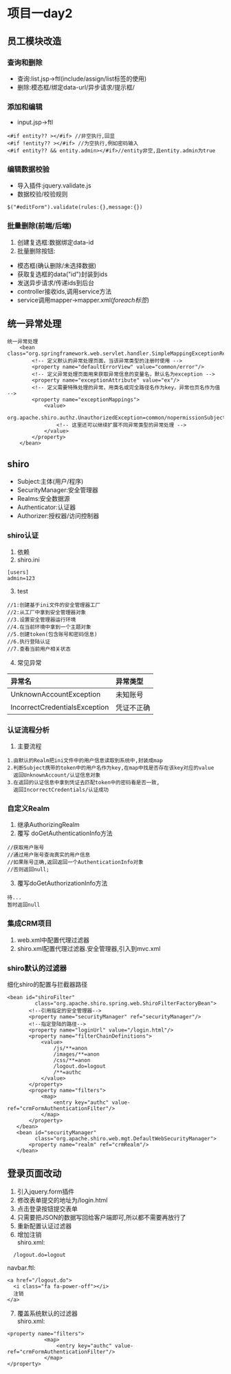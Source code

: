 # 项目一day2
## 员工模块改造
### 查询和删除
- 查询:list.jsp->ftl(include/assign/list标签的使用)
- 删除:模态框/绑定data-url/异步请求/提示框/
### 添加和编辑
- input.jsp->ftl

```
<#if entity?? ></#if> //非空执行,回显
<#if !entity?? ></#if> //为空执行,例如密码输入
<#if entity?? && entity.admin></#if>//entity非空,且entity.admin为true
```

### 编辑数据校验
- 导入插件:jquery.validate.js
- 数据校验/校验规则
```
$("#editForm").validate(rules:{},message:{})
```

### 批量删除(前端/后端)
1. 创建复选框:数据绑定data-id
2. 批量删除按钮:
  - 模态框(确认删除/未选择数据)
  - 获取复选框的data("id")封装到ids
  - 发送异步请求/传递ids到后台
  - controller接收ids,调用service方法
  - service调用mapper->mapper.xml(*foreach标签*)

## 统一异常处理
```
统一异常处理
	<bean class="org.springframework.web.servlet.handler.SimpleMappingExceptionResolver">
		<!-- 定义默认的异常处理页面，当该异常类型的注册时使用 -->
		<property name="defaultErrorView" value="common/error"/>
		<!-- 定义异常处理页面用来获取异常信息的变量名，默认名为exception -->
		<property name="exceptionAttribute" value="ex"/>
		<!-- 定义需要特殊处理的异常，用类名或完全路径名作为key，异常也页名作为值 -->
		<property name="exceptionMappings">
			<value>
				org.apache.shiro.authz.UnauthorizedException=common/nopermissionSubject
				<!-- 这里还可以继续扩展不同异常类型的异常处理 -->
			</value>
		</property>
	</bean>
```

## shiro
- Subject:主体(用户/程序)
- SecurityManager:安全管理器
- Realms:安全数据源
- Authenticator:认证器
- Authorizer:授权器/访问控制器

### shiro认证
1. 依赖
2. shiro.ini
```
[users]
admin=123
```
3. test
```
//1:创建基于ini文件的安全管理器工厂
//2:从工厂中拿到安全管理器对象
//3.设置安全管理器运行环境
//4.在当前环境中拿到一个主题对象
//5.创建token(包含账号和密码信息)
//6.执行登陆认证
//7.查看当前用户相关状态
```
4. 常见异常

| 异常名                        | 异常类型   |
|:----------------------------- |:---------- |
| UnknownAccountException       | 未知账号   |
| IncorrectCredentialsException | 凭证不正确 |

### 认证流程分析
1. 主要流程
```
1.由默认的Realm把ini文件中的用户信息读取到系统中,封装成map
2.判断Subject携带的token中的用户名作为key,在map中找是否存在该key对应的value
  返回UnknownAccount/认证信息对象
3.在返回的认证信息中拿到凭证去匹配token中的密码看是否一致,
  返回IncorrectCredentials/认证成功
```

### 自定义Realm
1. 继承AuthorizingRealm
2. 覆写 doGetAuthenticationInfo方法
```
//获取用户账号
//通过用户账号查询真实的用户信息
//如果账号正确,返回返回一个AuthenticationInfo对象
//否则返回null;
```
3. 覆写doGetAuthorizationInfo方法
```
待...
暂时返回null
```

### 集成CRM项目
1. web.xml中配置代理过滤器
2. shiro.xml配置代理过滤器.安全管理器,引入到mvc.xml

### shiro默认的过滤器
细化shiro的配置与拦截器路径
```
<bean id="shiroFilter"
         class="org.apache.shiro.spring.web.ShiroFilterFactoryBean">
       <!--引用指定的安全管理器-->
       <property name="securityManager" ref="securityManager"/>
       <!--指定登陆的路径-->
       <property name="loginUrl" value="/login.html"/>
       <property name="filterChainDefinitions">
           <value>
               /js/**=anon
               /images/**=anon
               /css/**=anon
               /logout.do=logout
               /**=authc
           </value>
       </property>
       <property name="filters">
           <map>
               <entry key="authc" value-ref="crmFormAuthenticationFilter"/>
           </map>
       </property>
   </bean>
   <bean id="securityManager"
         class="org.apache.shiro.web.mgt.DefaultWebSecurityManager">
       <property name="realm" ref="crmRealm"/>
   </bean>
```
## 登录页面改动
1. 引入jquery.form插件
2. 修改表单提交的地址为/login.html
3. 点击登录按钮提交表单
4. 只需要把JSON的数据写回给客户端即可,所以都不需要再放行了
5. 重新配置认证过滤器
6. 增加注销  
shiro.xml:
```
  /logout.do=logout
```
navbar.ftl:
```
<a href="/logout.do">
  <i class="fa fa-power-off"></i>
  注销
</a>
```
7. 覆盖系统默认的过滤器  
shiro.xml:
```
<property name="filters">
            <map>
                <entry key="authc" value-ref="crmFormAuthenticationFilter"/>
            </map>
</property>
```
